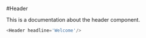 #Header

This is a documentation about the header component.

```js
<Header headline='Welcome'/>
```